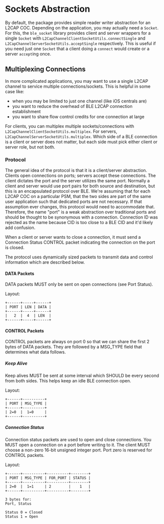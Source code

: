 # Sockets Abstraction

By default, the package provides simple reader writer abstraction for an L2CAP COC. Depending on the application, you may actually need a `Socket`. For this, the `ble_socket` library provides client and server wrappers for a single `Socket` with `L2CapChannelClientSocketUtils.connectSingle` and `L2CapChannelServerSocketUtils.acceptSingle` respectively. This is useful if you need just one `Socket` that a client doing a `connect` would create or a server `accept`ing once.

## Multiplexing Connections

In more complicated applications, you may want to use a single L2CAP channel to service multiple connections/sockets. This is helpful in some case like:
* when you may be limited to just one channel (like iOS centrals are)
* you want to reduce the overhead of BLE L2CAP connection establishment
* you want to share flow control credits for one connection at large

For clients, you can multiplex multiple sockets/connections with `L2CapChannelClientSocketUtils.multiplex`. For servers, `L2CapChannelServerSocketUtils.multiplex`. Which side of a BLE connection is a client or server does not matter, but each side must pick either client or server role, but not both.

### Protocol

The general idea of the protocol is that it is a client/server abstraction. Clients open connections on ports; servers accept these connections. The client dictates the port and the server utilizes the same port. Normally a client and server would use port pairs for both source and destination, but this is an encapsulated protocol over BLE. We're assuming that for each L2CAP COC on a particular PSM, that the two sides are part of the same user application such that dedicated ports are not necessary. If that assumption ever changes, this protocol would need to accommodate that. Therefore, the name "port" is a weak abstraction over traditional ports and should be thought to be synonymous  with a connection. Connection ID was rejected as the name because CID is too close to a BLE CID and it'd likely add confusion.

When a client or server wants to close a connection, it must send a Connection Status CONTROL packet indicating the connection on the port is closed.

The protocol uses dynamically sized packets to transmit data and control information which are described below.

#### DATA Packets

DATA packets MUST only be sent on open connections (see Port Status).

Layout:
```
+------+-----+------+
| PORT | LEN | DATA |
+------+-----+------+
|   2  |  4  | LEN  |
+------+-----+------+
```

#### CONTROL Packets

CONTROL packets are always on port 0 so that we can share the first 2 bytes of DATA packets. They are followed by a MSG_TYPE field that determines what data follows.


##### Keep Alive

Keep alives MUST be sent at some interval which SHOULD be every second from both sides. This helps keep an idle BLE connection open.

Layout:
```
+------+----------+
| PORT | MSG_TYPE |
+------+----------+
| 2=0  |  1=0     |
+------+----------+
```


##### Connection Status

Connection status packets are used to open and close connections. You MUST open a connection on a port before writing to it. The client MUST choose a non-zero 16-bit unsigned integer port. Port zero is reserved for CONTROL packets.

Layout:
```
+------+----------+----------+--------+
| PORT | MSG_TYPE | FOR_PORT | STATUS |
+------+----------+----------+--------+
| 2=0  |  1=1     | 2        |    1   |
+------+----------+----------+--------+

3 bytes for:
Port, Status

Status 0 = Closed
Status 1 = Open
```
